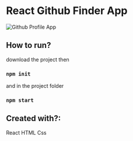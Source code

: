 # React Github Finder App

![Github Profile App](https://user-images.githubusercontent.com/64248524/171264480-9d0908ba-f5d9-453c-a551-e55a18cdfd7d.PNG)

## How to run?

download the project then

### `npm init`

and in the project folder

### `npm start`

## Created with?:
React
HTML
Css

